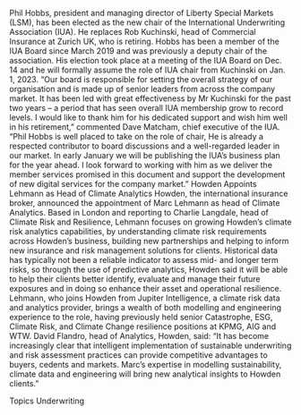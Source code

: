 Phil Hobbs, president and managing director of Liberty Special Markets (LSM), has been elected as the new chair of the International Underwriting Association (IUA). He replaces Rob Kuchinski, head of Commercial Insurance at Zurich UK, who is retiring.
Hobbs has been a member of the IUA Board since March 2019 and was previously a deputy chair of the association. His election took place at a meeting of the IUA Board on Dec. 14 and he will formally assume the role of IUA chair from Kuchinski on Jan. 1, 2023.
“Our board is responsible for setting the overall strategy of our organisation and is made up of senior leaders from across the company market. It has been led with great effectiveness by Mr Kuchinski for the past two years – a period that has seen overall IUA membership grow to record levels. I would like to thank him for his dedicated support and wish him well in his retirement,” commented Dave Matcham, chief executive of the IUA.
“Phil Hobbs is well placed to take on the role of chair, He is already a respected contributor to board discussions and a well-regarded leader in our market. In early January we will be publishing the IUA’s business plan for the year ahead. I look forward to working with him as we deliver the member services promised in this document and support the development of new digital services for the company market.”
Howden Appoints Lehmann as Head of Climate Analytics
Howden, the international insurance broker, announced the appointment of Marc Lehmann as head of Climate Analytics.
Based in London and reporting to Charlie Langdale, head of Climate Risk and Resilience, Lehmann focuses on growing Howden’s climate risk analytics capabilities, by understanding climate risk requirements across Howden’s business, building new partnerships and helping to inform new insurance and risk management solutions for clients.
Historical data has typically not been a reliable indicator to assess mid- and longer term risks, so through the use of predictive analytics, Howden said it will be able to help their clients better identify, evaluate and manage their future exposures and in doing so enhance their asset and operational resilience.
Lehmann, who joins Howden from Jupiter Intelligence, a climate risk data and analytics provider, brings a wealth of both modelling and engineering experience to the role, having previously held senior Catastrophe, ESG, Climate Risk, and Climate Change resilience positions at KPMG, AIG and WTW.
David Flandro, head of Analytics, Howden, said: “It has become increasingly clear that intelligent implementation of sustainable underwriting and risk assessment practices can provide competitive advantages to buyers, cedents and markets. Marc’s expertise in modelling sustainability, climate data and engineering will bring new analytical insights to Howden clients.”

Topics
Underwriting
